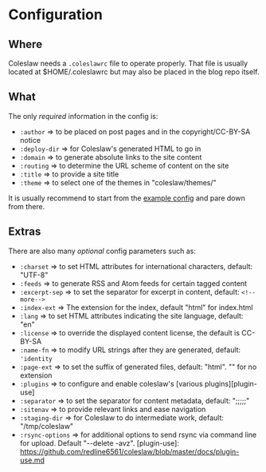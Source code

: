 # Configuration

## Where

Coleslaw needs a `.coleslawrc` file to operate properly. That file is usually located at
$HOME/.coleslawrc but may also be placed in the blog repo itself.

## What

The only *required* information in the config is:
* `:author`       => to be placed on post pages and in the copyright/CC-BY-SA notice
* `:deploy-dir`   => for Coleslaw's generated HTML to go in
* `:domain`       => to generate absolute links to the site content
* `:routing`      => to determine the URL scheme of content on the site
* `:title`        => to provide a site title
* `:theme`        => to select one of the themes in "coleslaw/themes/"

It is usually recommend to start from the [example config][ex_config] and pare down from there.

[ex_config]: https://github.com/redline6561/coleslaw/blob/master/examples/example.coleslawrc

## Extras

There are also many *optional* config parameters such as:
* `:charset`       => to set HTML attributes for international characters, default: "UTF-8"
* `:feeds`         => to generate RSS and Atom feeds for certain tagged content
* `:excerpt-sep`   => to set the separator for excerpt in content, default: `<!--more-->`
* `:index-ext`     => The extension for the index, default "html" for index.html
* `:lang`          => to set HTML attributes indicating the site language, default: "en"
* `:license`       => to override the displayed content license, the default is CC-BY-SA
* `:name-fn`       => to modify URL strings after they are generated, default: `'identity`
* `:page-ext`      => to set the suffix of generated files, default: "html". "" for no extension
* `:plugins`       => to configure and enable coleslaw's [various plugins][plugin-use]
* `:separator`     => to set the separator for content metadata, default: ";;;;;"
* `:sitenav`       => to provide relevant links and ease navigation
* `:staging-dir`   => for Coleslaw to do intermediate work, default: "/tmp/coleslaw"
* `:rsync-options` => for additional options to send rsync via command line for
  upload. Default "--delete -avz".
[plugin-use]: https://github.com/redline6561/coleslaw/blob/master/docs/plugin-use.md
